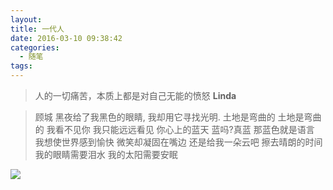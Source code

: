 ```yaml
---
layout:
title: 一代人
date: 2016-03-10 09:38:42
categories:
  - 随笔
tags:
---
```

<!-- 标签别名 -->
<blockquote class="blockquote-center">人的一切痛苦，本质上都是对自己无能的愤怒
  <strong>Linda</strong>
</blockquote>


>顾城
黑夜给了我黑色的眼睛,
我却用它寻找光明.
土地是弯曲的
土地是弯曲的
我看不见你
我只能远远看见
你心上的蓝天
蓝吗?真蓝
那蓝色就是语言
我想使世界感到愉快
微笑却凝固在嘴边
还是给我一朵云吧
擦去晴朗的时间
我的眼睛需要泪水
我的太阳需要安眠
<!-- more -->
<img  src="http://www.iceart.com.cn/Public/images/index/4_1.png" style="border: none"/>

